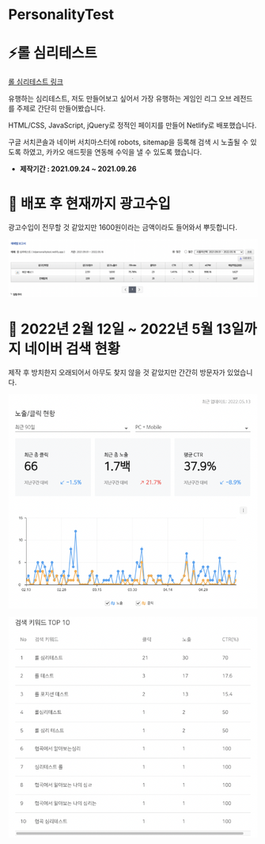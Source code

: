 # PersonalityTest

# ⚡️롤 심리테스트
[롤 심리테스트 링크](https://lolpersonalitytest.netlify.app/)

유행하는 심리테스트, 저도 만들어보고 싶어서 가장 유행하는 게임인 리그 오브 레전드를 주제로 간단히 만들어봤습니다.

HTML/CSS, JavaScript, jQuery로 정적인 페이지를 만들어 Netlify로 배포했습니다.

구글 서치콘솔과 네이버 서치마스터에 robots, sitemap을 등록해 검색 시 노출될 수 있도록 하였고, 카카오 애드핏을 연동해 수익을 낼 수 있도록 했습니다.

- **제작기간 : 2021.09.24 ~ 2021.09.26**
# 📌 배포 후 현재까지 광고수입

광고수입이 전무할 것 같았지만 1600원이라는 금액이라도 들어와서 뿌듯합니다.

![Untitled](PersonalityTest%20c8c592ab1ba7489c92cc22626d4b31f5/Untitled.png)

# 📌 2022년 2월 12일 ~ 2022년 5월 13일까지 네이버 검색 현황

제작 후 방치한지 오래되어서 아무도 찾지 않을 것 같았지만 간간히 방문자가 있었습니다.

![Untitled](PersonalityTest%20c8c592ab1ba7489c92cc22626d4b31f5/Untitled%201.png)

![Untitled](PersonalityTest%20c8c592ab1ba7489c92cc22626d4b31f5/Untitled%202.png)
